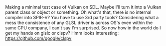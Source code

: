 Making a minimal test case of Vulkan on SDL.
Maybe I'll turn it into a Vulkan parent class or object or something.
Oh what's that, there is no internal compiler into SPIR-V?  You have to use 3rd party tools?  Considering what a mess the consistence of any GLSL driver is across OS's even within the same GPU company, I can't say I'm surprised.
So now how in the world do I get my hands on glslc or clspv?
Hmm looks interesting: https://github.com/google/clspv
